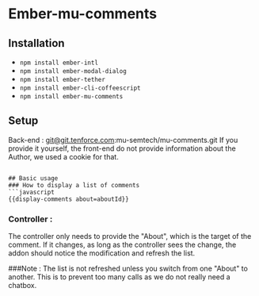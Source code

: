 # Ember-mu-comments
## Installation

* `npm install ember-intl`
* `npm install ember-modal-dialog`
* `npm install ember-tether`
* `npm install ember-cli-coffeescript`
* `npm install ember-mu-comments`

## Setup
Back-end : git@git.tenforce.com:mu-semtech/mu-comments.git
If you provide it yourself, the front-end do not provide information about the Author, we used a cookie for that.
```

## Basic usage
### How to display a list of comments
```javascript
{{display-comments about=aboutId}}
```
### Controller :  
The controller only needs to provide the "About", which is the target of the comment. 
If it changes, as long as the controller sees the change, the addon should notice the modification and refresh the list.

###Note :
The list is not refreshed unless you switch from one "About" to another. This is to prevent too many calls as we do not really need a chatbox.
